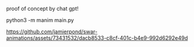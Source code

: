 proof of concept by chat gpt!

python3 -m manim main.py

https://github.com/jamierpond/swar-animations/assets/73431532/dacb8533-c8cf-401c-b4e9-992d6292e49d

